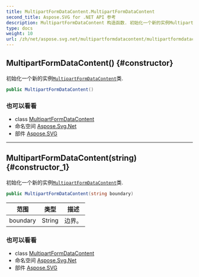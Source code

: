```yaml
---
title: MultipartFormDataContent.MultipartFormDataContent
second_title: Aspose.SVG for .NET API 参考
description: MultipartFormDataContent 构造函数. 初始化一个新的实例MultipartFormDataContent类.
type: docs
weight: 10
url: /zh/net/aspose.svg.net/multipartformdatacontent/multipartformdatacontent/
---
```

## MultipartFormDataContent() {#constructor}

初始化一个新的实例[`MultipartFormDataContent`](../)类.

```csharp
public MultipartFormDataContent()
```

### 也可以看看

* class [MultipartFormDataContent](../)
* 命名空间 [Aspose.Svg.Net](../../multipartformdatacontent/)
* 部件 [Aspose.SVG](../../../)

---

## MultipartFormDataContent(string) {#constructor_1}

初始化一个新的实例[`MultipartFormDataContent`](../)类.

```csharp
public MultipartFormDataContent(string boundary)
```

| 范围 | 类型 | 描述 |
| --- | --- | --- |
| boundary | String | 边界。 |

### 也可以看看

* class [MultipartFormDataContent](../)
* 命名空间 [Aspose.Svg.Net](../../multipartformdatacontent/)
* 部件 [Aspose.SVG](../../../)


